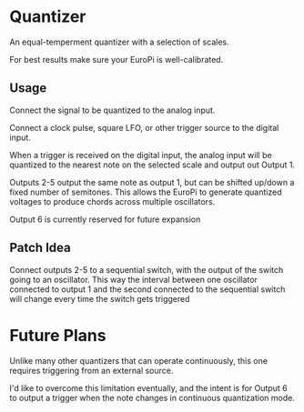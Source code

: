 # Quantizer

An equal-temperment quantizer with a selection of scales.

For best results make sure your EuroPi is well-calibrated.


## Usage

Connect the signal to be quantized to the analog input.

Connect a clock pulse, square LFO, or other trigger source to the
digital input.

When a trigger is received on the digital input, the analog input
will be quantized to the nearest note on the selected scale and
output out Output 1.

Outputs 2-5 output the same note as output 1, but can be shifted
up/down a fixed number of semitones.  This allows the EuroPi to
generate quantized voltages to produce chords across multiple
oscillators.

Output 6 is currently reserved for future expansion


## Patch Idea

Connect outputs 2-5 to a sequential switch, with the output of
the switch going to an oscillator.  This way the interval
between one oscillator connected to output 1 and the second
connected to the sequential switch will change every time the
switch gets triggered


# Future Plans

Unlike many other quantizers that can operate continuously,
this one requires triggering from an external source.

I'd like to overcome this limitation eventually, and the
intent is for Output 6 to output a trigger when the note
changes in continuous quantization mode.